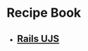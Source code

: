 # Recipe Book

- ## [Rails UJS](/teamshares/recipes/rails-ujs.md)
<!-- - ## [Cypress tests](/teamshares/recipes/cypress.md) -->
